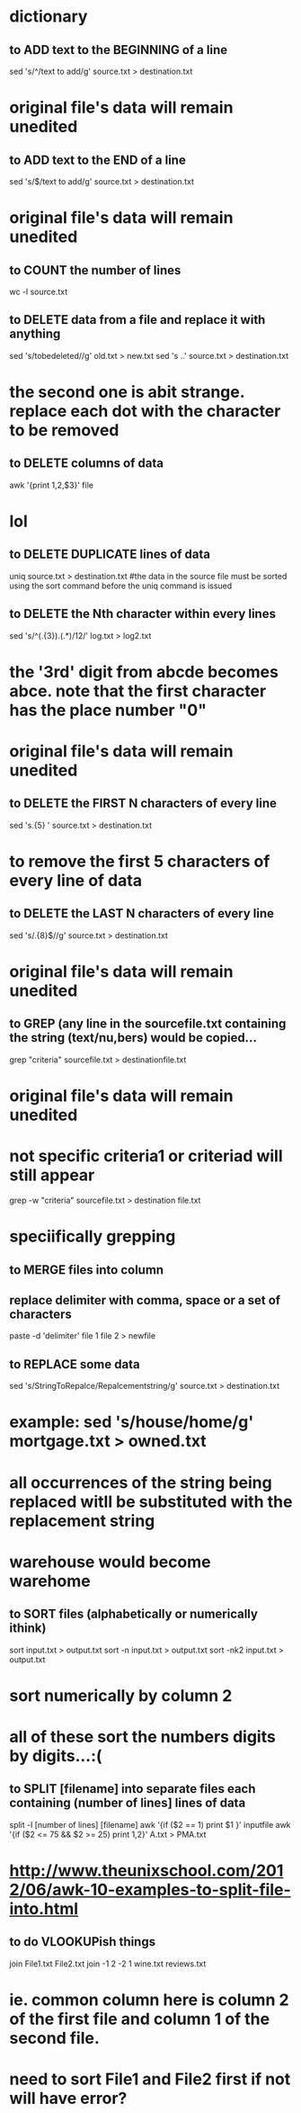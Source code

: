 # dictionary


## to ADD text to the BEGINNING of a line
sed 's/^/text to add/g' source.txt > destination.txt
# original file's data will remain unedited

## to ADD text to the END of a line
sed 's/$/text to add/g' source.txt > destination.txt
# original file's data will remain unedited

## to COUNT the number of lines
wc -l source.txt

## to DELETE data from a file and replace it with anything
sed 's/tobedeleted//g' old.txt > new.txt
sed 's ..' source.txt > destination.txt
# the second one is abit strange. replace each dot with the character to be removed

## to DELETE columns of data
awk '{print $1,$2,$3}' file
# lol 

## to DELETE DUPLICATE lines of data
uniq source.txt > destination.txt
#the data in the source file must be sorted using the sort command before the uniq command is issued

## to DELETE the Nth character within every lines
sed 's/^(.{3}).(.*)/12/' log.txt > log2.txt
# the '3rd' digit from abcde becomes abce. note that the first character has the place number "0"
# original file's data will remain unedited

## to DELETE the FIRST N characters of every line
sed 's.{5} ' source.txt > destination.txt
# to remove the first 5 characters of every line of data

## to DELETE the LAST N characters of every line
sed 's/.{8}$//g' source.txt > destination.txt
# original file's data will remain unedited

## to GREP (any line in the sourcefile.txt containing the string (text/nu,bers) would be copied...
grep "criteria" sourcefile.txt > destinationfile.txt
# original file's data will remain unedited
# not specific criteria1 or criteriad will still appear
grep -w "criteria" sourcefile.txt > destination file.txt
# speciifically grepping

## to MERGE files into column
## replace delimiter with comma, space or a set of characters
paste -d 'delimiter' file 1 file 2 > newfile

## to REPLACE some data
sed 's/StringToRepalce/Repalcementstring/g' source.txt > destination.txt
# example: sed 's/house/home/g' mortgage.txt > owned.txt
# all occurrences of the string being replaced witll be substituted with the replacement string
# warehouse would become warehome

## to SORT files (alphabetically or numerically ithink)
sort input.txt > output.txt
sort -n input.txt > output.txt
sort -nk2 input.txt > output.txt
# sort numerically by column 2
# all of these sort the numbers digits by digits...:(

## to SPLIT [filename] into separate files each containing (number of lines] lines of data
split -l [number of lines] [filename]
awk '{if ($2 == 1) print $1 }' inputfile
awk '{if ($2 <= 75 && $2 >= 25) print $1,$2}' A.txt > PMA.txt
# http://www.theunixschool.com/2012/06/awk-10-examples-to-split-file-into.html

## to do VLOOKUPish things
join File1.txt File2.txt
join -1 2 -2 1 wine.txt reviews.txt
# ie. common column here is column 2 of the first file and column 1 of the second file.
# need to sort File1 and File2 first if not will have error?
